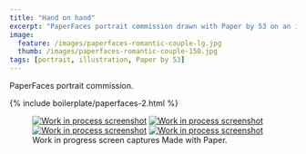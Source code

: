 ```yaml
---
title: "Hand on hand"
excerpt: "PaperFaces portrait commission drawn with Paper by 53 on an iPad."
image: 
  feature: /images/paperfaces-romantic-couple-lg.jpg
  thumb: /images/paperfaces-romantic-couple-150.jpg
tags: [portrait, illustration, Paper by 53]
---
```


PaperFaces portrait commission.

{% include boilerplate/paperfaces-2.html %}

<figure class="third">
	<a href="{{ site.url }}/images/paperfaces-romantic-couple-process-1-lg.jpg"><img src="{{ site.url }}/images/paperfaces-romantic-couple-process-1-600.jpg" alt="Work in process screenshot"></a>
	<a href="{{ site.url }}/images/paperfaces-romantic-couple-process-2-lg.jpg"><img src="{{ site.url }}/images/paperfaces-romantic-couple-process-2-600.jpg" alt="Work in process screenshot"></a>
	<a href="{{ site.url }}/images/paperfaces-romantic-couple-process-3-lg.jpg"><img src="{{ site.url }}/images/paperfaces-romantic-couple-process-3-600.jpg" alt="Work in process screenshot"></a>
	<a href="{{ site.url }}/images/paperfaces-romantic-couple-process-4-lg.jpg"><img src="{{ site.url }}/images/paperfaces-romantic-couple-process-4-600.jpg" alt="Work in process screenshot"></a>
	<figcaption>Work in progress screen captures Made with Paper.</figcaption>
</figure>